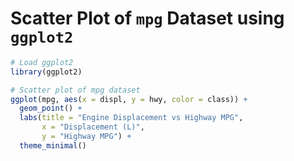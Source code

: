 
# Scatter Plot of `mpg` Dataset using `ggplot2`

```r
# Load ggplot2
library(ggplot2)

# Scatter plot of mpg dataset
ggplot(mpg, aes(x = displ, y = hwy, color = class)) +
  geom_point() +
  labs(title = "Engine Displacement vs Highway MPG", 
       x = "Displacement (L)", 
       y = "Highway MPG") +
  theme_minimal()
